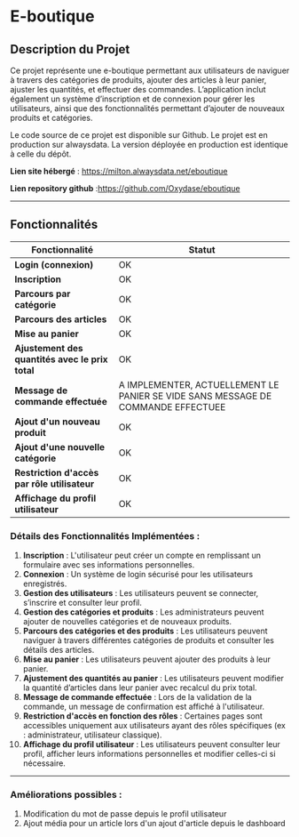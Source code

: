 # E-boutique

## Description du Projet

Ce projet représente une e-boutique permettant aux utilisateurs de naviguer à travers des catégories de produits, ajouter des articles à leur panier, ajuster les quantités, et effectuer des commandes. L’application inclut également un système d’inscription et de connexion pour gérer les utilisateurs, ainsi que des fonctionnalités permettant d’ajouter de nouveaux produits et catégories.

Le code source de ce projet est disponible sur Github. Le projet est en production sur alwaysdata. La version déployée en production est identique à celle du dépôt.

**Lien site hébergé** : https://milton.alwaysdata.net/eboutique

**Lien repository github** :https://github.com/Oxydase/eboutique

---

## Fonctionnalités

| Fonctionnalité                             | Statut           |
|--------------------------------------------|------------------|
| **Login (connexion)**                      | OK               |
| **Inscription**                            | OK               |
| **Parcours par catégorie**                 | OK               |
| **Parcours des articles**                  | OK               |
| **Mise au panier**                         | OK               |
| **Ajustement des quantités avec le prix total** | OK            |
| **Message de commande effectuée**          | A IMPLEMENTER, ACTUELLEMENT LE PANIER SE VIDE SANS MESSAGE DE COMMANDE EFFECTUEE               |
| **Ajout d'un nouveau produit**             | OK               |
| **Ajout d'une nouvelle catégorie**         | OK               |
| **Restriction d'accès par rôle utilisateur** | OK             |
| **Affichage du profil utilisateur**        | OK               |

### Détails des Fonctionnalités Implémentées :

1. **Inscription** : L'utilisateur peut créer un compte en remplissant un formulaire avec ses informations personnelles.
2. **Connexion** : Un système de login sécurisé pour les utilisateurs enregistrés.
3. **Gestion des utilisateurs** : Les utilisateurs peuvent se connecter, s’inscrire et consulter leur profil.
4. **Gestion des catégories et produits** : Les administrateurs peuvent ajouter de nouvelles catégories et de nouveaux produits.
5. **Parcours des catégories et des produits** : Les utilisateurs peuvent naviguer à travers différentes catégories de produits et consulter les détails des articles.
6. **Mise au panier** : Les utilisateurs peuvent ajouter des produits à leur panier.
7. **Ajustement des quantités au panier** : Les utilisateurs peuvent modifier la quantité d’articles dans leur panier avec recalcul du prix total.
8. **Message de commande effectuée** : Lors de la validation de la commande, un message de confirmation est affiché à l'utilisateur.
9. **Restriction d'accès en fonction des rôles** : Certaines pages sont accessibles uniquement aux utilisateurs ayant des rôles spécifiques (ex : administrateur, utilisateur classique).
10. **Affichage du profil utilisateur** : Les utilisateurs peuvent consulter leur profil, afficher leurs informations personnelles et modifier celles-ci si nécessaire.

---

### Améliorations possibles :

1. Modification du mot de passe depuis le profil utilisateur
2. Ajout média pour un article lors d'un ajout d'article depuis le dashboard